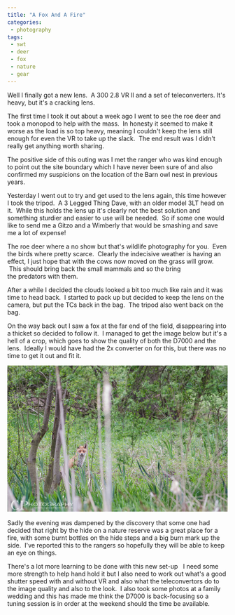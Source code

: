 ```yaml
---
title: "A Fox And A Fire"
categories:
 - photography
tags:
 - swt
 - deer
 - fox
 - nature
 - gear
---
```

Well I finally got a new lens.  A 300 2.8 VR II and a set of teleconverters. It's heavy, but it's a cracking lens.

The first time I took it out about a week ago I went to see the roe deer and took a monopod to help with the mass.  In honesty it seemed to make it worse as the load is so top heavy, meaning I couldn't keep the lens still enough for even the VR to take up the slack.  The end result was I didn't really get anything worth sharing.

The positive side of this outing was I met the ranger who was kind enough to point out the site boundary which I have never been sure of and also confirmed my suspicions on the location of the Barn owl nest in previous years.

<!-- more -->

Yesterday I went out to try and get used to the lens again, this time however I took the tripod.  A 3 Legged Thing Dave, with an older model 3LT head on it.  While this holds the lens up it's clearly not the best solution and something sturdier and easier to use will be needed.  So if some one would like to send me a Gitzo and a Wimberly that would be smashing and save me a lot of expense!

The roe deer where a no show but that's wildlife photography for you.  Even the birds where pretty scarce.  Clearly the indecisive weather is having an effect, I just hope that with the cows now moved on the grass will grow.  This should bring back the small mammals and so the bring the predators with them.

After a while I decided the clouds looked a bit too much like rain and it was time to head back.  I started to pack up but decided to keep the lens on the camera, but put the TCs back in the bag.  The tripod also went back on the bag.

On the way back out I saw a fox at the far end of the field, disappearing into a thicket so decided to follow it.  I managed to get the image below but it's a hell of a crop, which goes to show the quality of both the D7000 and the lens.  Ideally I would have had the 2x converter on for this, but there was no time to get it out and fit it.

<img class="padded center"
		alt="A fox hides in a thicket"
		src="/images/2013-05-16-a-fox-and-a-fire/CJP20130515-4179.jpg" />

Sadly the evening was dampened by the discovery that some one had decided that right by the hide on a nature reserve was a great place for a fire, with some burnt bottles on the hide steps and a big burn mark up the side.  I've reported this to the rangers so hopefully they will be able to keep an eye on things.

There's a lot more learning to be done with this new set-up   I need some more strength to help hand hold it but I also need to work out what's a good shutter speed with and without VR and also what the teleconvertors do to the image quality and also to the look.  I also took some photos at a family wedding and this has made me think the D7000 is back-focusing so a tuning session is in order at the weekend should the time be available.
